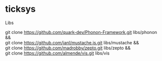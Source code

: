 # ticksys


Libs

git clone https://github.com/quark-dev/Phonon-Framework.git libs/phonon &&\
git clone https://github.com/janl/mustache.js.git libs/mustache &&\
git clone https://github.com/madrobby/zepto.git libs/zepto &&\
git clone https://github.com/almende/vis.git libs/vis 

